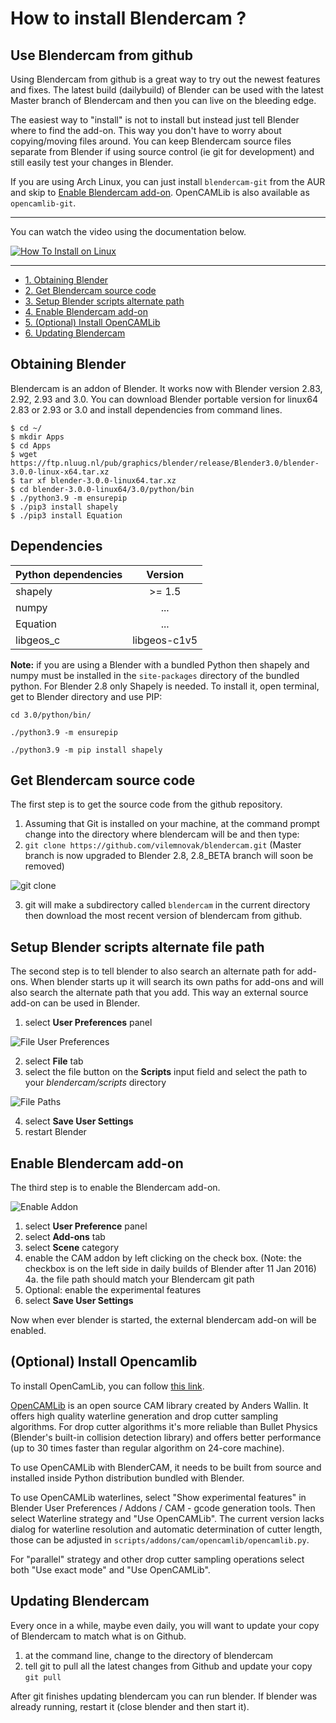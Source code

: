 # How to install Blendercam ?

## Use Blendercam from github 

Using Blendercam from github is a great way to try out the newest features and fixes.  The latest build (dailybuild) of Blender can be used with the latest Master branch of Blendercam and then you can live on the bleeding edge.

The easiest way to "install" is not to install but instead just tell Blender where to find the add-on.  This way you don't have to worry about copying/moving files around.  You can keep Blendercam source files separate from Blender if using source control (ie git for development) and still easily test your changes in Blender.

If you are using Arch Linux, you can just install `blendercam-git` from the AUR and skip to [Enable Blendercam add-on](#enable-blendercam-add-on). OpenCAMLib is also available as `opencamlib-git`.

---


You can watch the video using the documentation below.

[![How To Install on Linux](images/installLinux.png)](http://www.youtube.com/watch?v=7_Qq8Zv4SEo)

---

* [1. Obtaining Blender](#obtaining-blender)
* [2. Get Blendercam source code](#get-blendercam-source-code)
* [3. Setup Blender scripts alternate path](#setup-blender-scripts-alternate-file-path)
* [4. Enable Blendercam add-on](#enable-blendercam-add-on)
* [5. (Optional) Install OpenCAMLib](#optional-install-opencamlib)
* [6. Updating Blendercam](#updating-blendercam)


## Obtaining Blender
Blendercam is an addon of Blender. It works now with Blender version 2.83, 2.92, 2.93 and 3.0.
You can download Blender portable version for linux64 2.83 or 2.93 or 3.0 and install dependencies from command lines.

```
$ cd ~/
$ mkdir Apps
$ cd Apps
$ wget https://ftp.nluug.nl/pub/graphics/blender/release/Blender3.0/blender-3.0.0-linux-x64.tar.xz
$ tar xf blender-3.0.0-linux64.tar.xz
$ cd blender-3.0.0-linux64/3.0/python/bin
$ ./python3.9 -m ensurepip
$ ./pip3 install shapely
$ ./pip3 install Equation
```

## Dependencies

| Python dependencies        | Version           |
| ------------- |:-------------:|
| shapely  | >= 1.5 |
| numpy    | ...      |
| Equation | ...      |
| libgeos_c | libgeos-c1v5|






**Note:** if you are using a Blender with a bundled Python then shapely and numpy must be installed in the `site-packages` directory of the bundled python. For Blender 2.8 only Shapely is needed. To install it, open terminal, get to Blender directory and use PIP:

`cd 3.0/python/bin/`

`./python3.9 -m ensurepip`

`./python3.9 -m pip install shapely`


## Get Blendercam source code
The first step is to get the source code from the github repository.
 1. Assuming that Git is installed on your machine, at the command prompt change into the directory where blendercam will be and then type:
 2. `git clone https://github.com/vilemnovak/blendercam.git` (Master branch is now upgraded to Blender 2.8, 2.8_BETA branch will soon be removed)

 ![git clone](https://cloud.githubusercontent.com/assets/648108/12068782/8942a84a-afeb-11e5-86c4-31a60475fd27.png)

 3. git will make a subdirectory called `blendercam` in the current directory then download the most recent version of blendercam from github.

## Setup Blender scripts alternate file path
The second step is to tell blender to also search an alternate path for add-ons.  When blender starts up it will search its own paths for add-ons and will also search the alternate path that you add.  This way an external source add-on can be used in Blender.

 1. select **User Preferences** panel

 ![File User Preferences](images/addonInstall1.png)

 2. select **File** tab
 3. select the file button on the **Scripts** input field and select the path to your *blendercam/scripts* directory

 ![File Paths](images/addonInstall2.png)

 4. select **Save User Settings**
 5. restart Blender

## Enable Blendercam add-on
The third step is to enable the Blendercam add-on.

![Enable Addon](images/addonInstall3.png)

 1. select **User Preference** panel
 2. select **Add-ons** tab
 3. select **Scene** category
 4. enable the CAM addon by left clicking on the check box. (Note: the checkbox is on the left side in daily builds of Blender after 11 Jan 2016)  
   4a. the file path should match your Blendercam git path
 5. Optional: enable the experimental features
 6. select **Save User Settings**

Now when ever blender is started, the external blendercam add-on will be enabled.

## (Optional) Install Opencamlib

To install OpenCamLib, you can follow [this link](Opencamlib%20Installation.md).

[OpenCAMLib](https://github.com/aewallin/opencamlib) is an open source CAM library created by Anders Wallin. It offers high quality waterline generation and drop cutter sampling algorithms. For drop cutter algorithms it's more reliable than Bullet Physics (Blender's built-in collision detection library) and offers better performance (up to 30 times faster than regular algorithm on 24-core machine).

To use OpenCAMLib with BlenderCAM, it needs to be built from source and installed inside Python distribution bundled with Blender.

To use OpenCAMLib waterlines, select "Show experimental features" in Blender User Preferences / Addons / CAM - gcode generation tools. Then select Waterline strategy and "Use OpenCAMLib". The current version lacks dialog for waterline resolution and automatic determination of cutter length, those can be adjusted in `scripts/addons/cam/opencamlib/opencamlib.py`.

For "parallel" strategy and other drop cutter sampling operations select both "Use exact mode" and "Use OpenCAMLib".


## Updating Blendercam
Every once in a while, maybe even daily, you will want to update your copy of Blendercam to match what is on Github.
 1. at the command line, change to the directory of blendercam
 2. tell git to pull all the latest changes from Github and update your copy
  `git pull`

After git finishes updating blendercam you can run blender.  If blender was already running, restart it (close blender and then start it).
